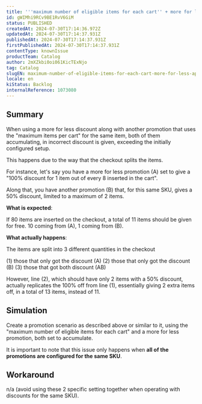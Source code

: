 ```yaml
---
title: '''maximum number of eligible items for each cart'' + more for less applies incorrect discount when using the same item.'
id: gWIMhi9RCv9BE1RvV6GiM
status: PUBLISHED
createdAt: 2024-07-30T17:14:36.972Z
updatedAt: 2024-07-30T17:14:37.931Z
publishedAt: 2024-07-30T17:14:37.931Z
firstPublishedAt: 2024-07-30T17:14:37.931Z
contentType: knownIssue
productTeam: Catalog
author: 2mXZkbi0oi061KicTExNjo
tag: Catalog
slugEN: maximum-number-of-eligible-items-for-each-cart-more-for-less-applies-incorrect-discount-when-using-the-same-item
locale: en
kiStatus: Backlog
internalReference: 1073080
---
```


## Summary


When using a more for less discount along with another promotion that uses the "maximum items per cart" for the same item, both of them accumulating, in incorrect discount is given, exceeding the initially configured setup.

This happens due to the way that the checkout splits the items.

For instance, let's say you have a more for less promotion (A) set to give a "100% discount for 1 item out of every 8 inserted in the cart".

Along that, you have another promotion (B) that, for this same SKU, gives a 50% discount, limited to a maximum of 2 items.

**What is expected**:

If 80 items are inserted on the checkout, a total of 11 items should be given for free.  10 coming from (A), 1 coming from (B).

**What actually happens**:

The items are split into 3 different quantities in the checkout

(1) those that only got the discount (A)
(2) those that only got the discount (B)
(3) those that got both discount (AB)

However, line (2), which should have only 2 items with a 50% discount, actually replicates the 100% off from line (1), essentially giving 2 extra items off, in a total of 13 items, instead of 11.




##

## Simulation


Create a promotion scenario as described above or similar to it, using the "maximum number of eligible items for each cart" and a more for less promotion, both set to accumulate.

It is important to note that this issue only happens when **all of the promotions are configured for the same SKU**.


##

## Workaround


n/a (avoid using these 2 specific setting together when operating with discounts for the same SKU).





